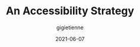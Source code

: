 ---
author: gigietienne
date: 2021-06-07
publisher: linkedin
tags:
  - accessibility
  - strategies
target_url: https://www.linkedin.com/pulse/accessibility-strategy-gigi-etienne/
title: An Accessibility Strategy
---